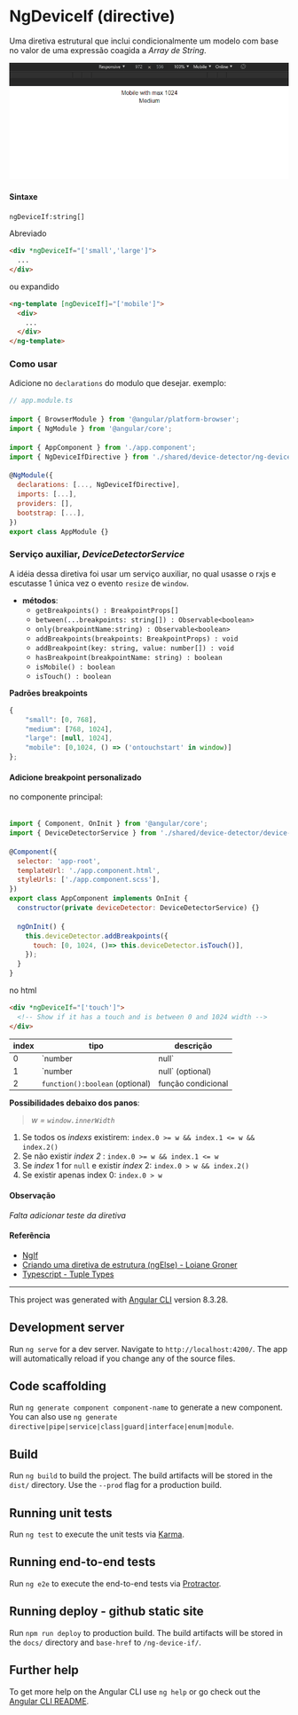 # NgDeviceIf (directive)

Uma diretiva estrutural que inclui condicionalmente um modelo com base no valor de uma expressão coagida a _Array de String_.

[![Preview](./src/assets/images/preview.gif)](https://dziul.github.io/ng-device-if/)

#### Sintaxe

`ngDeviceIf:string[]`

Abreviado

```html
<div *ngDeviceIf="['small','large']">
  ...
</div>
```

ou expandido

```html
<ng-template [ngDeviceIf]="['mobile']">
  <div>
    ...
  </div>
</ng-template>
```

### Como usar

Adicione no `declarations` do modulo que desejar. exemplo:

```js
// app.module.ts

import { BrowserModule } from '@angular/platform-browser';
import { NgModule } from '@angular/core';

import { AppComponent } from './app.component';
import { NgDeviceIfDirective } from './shared/device-detector/ng-device-if.directive';

@NgModule({
  declarations: [..., NgDeviceIfDirective],
  imports: [...],
  providers: [],
  bootstrap: [...],
})
export class AppModule {}
```

### Serviço auxiliar, _DeviceDetectorService_

A idéia dessa diretiva foi usar um serviço auxiliar, no qual usasse o rxjs e escutasse 1 única vez o evento `resize` de `window`.

- **métodos**:
  - `getBreakpoints() : BreakpointProps[]`
  - `between(...breakpoints: string[]) : Observable<boolean>`
  - `only(breakpointName:string) : Observable<boolean>`
  - `addBreakpoints(breakpoints: BreakpointProps) : void`
  - `addBreakpoint(key: string, value: number[]) : void`
  - `hasBreakpoint(breakpointName: string) : boolean`
  - `isMobile() : boolean`
  - `isTouch() : boolean`

**Padrões breakpoints**

```js
{
    "small": [0, 768],
    "medium": [768, 1024],
    "large": [null, 1024],
    "mobile": [0,1024, () => ('ontouchstart' in window)]
};
```

#### Adicione breakpoint personalizado

no componente principal:

```js

import { Component, OnInit } from '@angular/core';
import { DeviceDetectorService } from './shared/device-detector/device-detector.service';

@Component({
  selector: 'app-root',
  templateUrl: './app.component.html',
  styleUrls: ['./app.component.scss'],
})
export class AppComponent implements OnInit {
  constructor(private deviceDetector: DeviceDetectorService) {}

  ngOnInit() {
    this.deviceDetector.addBreakpoints({
      touch: [0, 1024, ()=> this.deviceDetector.isTouch()],
    });
  }
}
```

no html

```html
<div *ngDeviceIf="['touch']">
  <!-- Show if it has a touch and is between 0 and 1024 width -->
</div>
```

| index | tipo                            | descrição          |
| ----- | ------------------------------- | ------------------ |
| 0     | `number|null`                   | mínimo ou negar    |
| 1     | `number|null` (optional)        | máximo ou negar    |
| 2     | `function():boolean` (optional) | função condicional |

**Possibilidades debaixo dos panos**:

> _w = `window.innerWidth`_

1. Se todos os _indexs_ existirem: `index.0 >= w && index.1 <= w && index.2()`
1. Se não existir _index 2_ : `index.0 >= w && index.1 <= w`
1. Se _index_ 1 for `null` e existir _index_ 2: `index.0 > w && index.2()`
1. Se existir apenas index 0: `index.0 > w`

#### Observação

_Falta adicionar teste da diretiva_

#### Referência

- [NgIf](https://angular.io/api/common/NgIf)
- [Criando uma diretiva de estrutura (ngElse) -
  Loiane Groner](https://www.youtube.com/watch?v=b-rRPCK-fdE&t=10m27s)
- [Typescript - Tuple Types](https://github.com/Microsoft/TypeScript/blob/master/doc/spec.md#333-tuple-types)

---

This project was generated with [Angular CLI](https://github.com/angular/angular-cli) version 8.3.28.

## Development server

Run `ng serve` for a dev server. Navigate to `http://localhost:4200/`. The app will automatically reload if you change any of the source files.

## Code scaffolding

Run `ng generate component component-name` to generate a new component. You can also use `ng generate directive|pipe|service|class|guard|interface|enum|module`.

## Build

Run `ng build` to build the project. The build artifacts will be stored in the `dist/` directory. Use the `--prod` flag for a production build.

## Running unit tests

Run `ng test` to execute the unit tests via [Karma](https://karma-runner.github.io).

## Running end-to-end tests

Run `ng e2e` to execute the end-to-end tests via [Protractor](http://www.protractortest.org/).

## Running deploy - github static site

Run `npm run deploy` to production build. The build artifacts will be stored in the `docs/` directory and `base-href` to `/ng-device-if/`.

## Further help

To get more help on the Angular CLI use `ng help` or go check out the [Angular CLI README](https://github.com/angular/angular-cli/blob/master/README.md).

